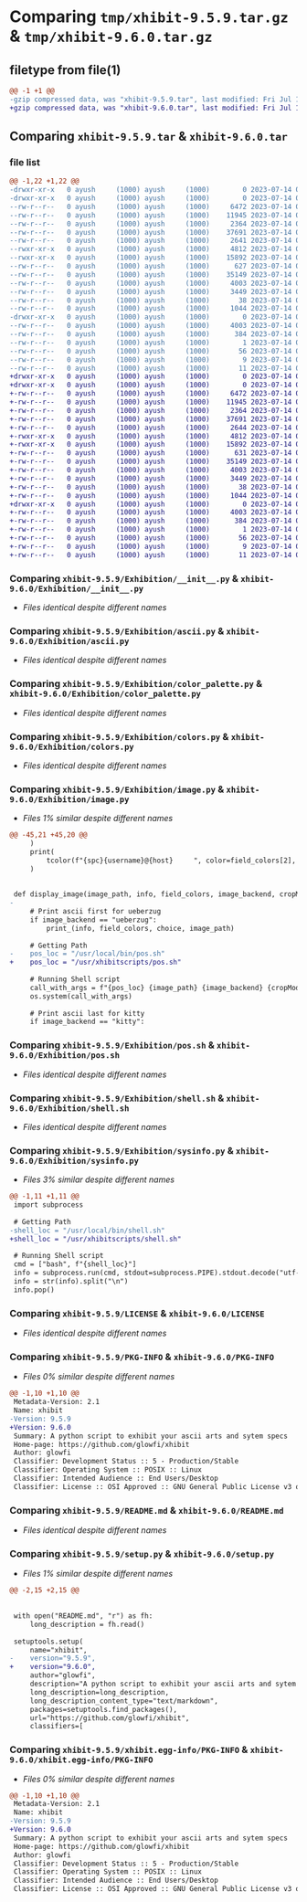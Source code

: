 # Comparing `tmp/xhibit-9.5.9.tar.gz` & `tmp/xhibit-9.6.0.tar.gz`

## filetype from file(1)

```diff
@@ -1 +1 @@
-gzip compressed data, was "xhibit-9.5.9.tar", last modified: Fri Jul 14 07:13:03 2023, max compression
+gzip compressed data, was "xhibit-9.6.0.tar", last modified: Fri Jul 14 07:17:34 2023, max compression
```

## Comparing `xhibit-9.5.9.tar` & `xhibit-9.6.0.tar`

### file list

```diff
@@ -1,22 +1,22 @@
-drwxr-xr-x   0 ayush     (1000) ayush     (1000)        0 2023-07-14 07:13:03.274205 xhibit-9.5.9/
-drwxr-xr-x   0 ayush     (1000) ayush     (1000)        0 2023-07-14 07:13:03.273205 xhibit-9.5.9/Exhibition/
--rw-r--r--   0 ayush     (1000) ayush     (1000)     6472 2023-07-14 06:37:33.000000 xhibit-9.5.9/Exhibition/__init__.py
--rw-r--r--   0 ayush     (1000) ayush     (1000)    11945 2023-07-14 06:37:33.000000 xhibit-9.5.9/Exhibition/ascii.py
--rw-r--r--   0 ayush     (1000) ayush     (1000)     2364 2023-07-14 06:37:33.000000 xhibit-9.5.9/Exhibition/color_palette.py
--rw-r--r--   0 ayush     (1000) ayush     (1000)    37691 2023-07-14 06:37:33.000000 xhibit-9.5.9/Exhibition/colors.py
--rw-r--r--   0 ayush     (1000) ayush     (1000)     2641 2023-07-14 06:37:33.000000 xhibit-9.5.9/Exhibition/image.py
--rwxr-xr-x   0 ayush     (1000) ayush     (1000)     4812 2023-07-14 06:37:33.000000 xhibit-9.5.9/Exhibition/pos.sh
--rwxr-xr-x   0 ayush     (1000) ayush     (1000)    15892 2023-07-14 06:37:33.000000 xhibit-9.5.9/Exhibition/shell.sh
--rw-r--r--   0 ayush     (1000) ayush     (1000)      627 2023-07-14 06:37:33.000000 xhibit-9.5.9/Exhibition/sysinfo.py
--rw-r--r--   0 ayush     (1000) ayush     (1000)    35149 2023-07-14 06:37:33.000000 xhibit-9.5.9/LICENSE
--rw-r--r--   0 ayush     (1000) ayush     (1000)     4003 2023-07-14 07:13:03.274205 xhibit-9.5.9/PKG-INFO
--rw-r--r--   0 ayush     (1000) ayush     (1000)     3449 2023-07-14 06:37:33.000000 xhibit-9.5.9/README.md
--rw-r--r--   0 ayush     (1000) ayush     (1000)       38 2023-07-14 07:13:03.274205 xhibit-9.5.9/setup.cfg
--rw-r--r--   0 ayush     (1000) ayush     (1000)     1044 2023-07-14 07:13:02.000000 xhibit-9.5.9/setup.py
-drwxr-xr-x   0 ayush     (1000) ayush     (1000)        0 2023-07-14 07:13:03.274205 xhibit-9.5.9/xhibit.egg-info/
--rw-r--r--   0 ayush     (1000) ayush     (1000)     4003 2023-07-14 07:13:03.000000 xhibit-9.5.9/xhibit.egg-info/PKG-INFO
--rw-r--r--   0 ayush     (1000) ayush     (1000)      384 2023-07-14 07:13:03.000000 xhibit-9.5.9/xhibit.egg-info/SOURCES.txt
--rw-r--r--   0 ayush     (1000) ayush     (1000)        1 2023-07-14 07:13:03.000000 xhibit-9.5.9/xhibit.egg-info/dependency_links.txt
--rw-r--r--   0 ayush     (1000) ayush     (1000)       56 2023-07-14 07:13:03.000000 xhibit-9.5.9/xhibit.egg-info/entry_points.txt
--rw-r--r--   0 ayush     (1000) ayush     (1000)        9 2023-07-14 07:13:03.000000 xhibit-9.5.9/xhibit.egg-info/requires.txt
--rw-r--r--   0 ayush     (1000) ayush     (1000)       11 2023-07-14 07:13:03.000000 xhibit-9.5.9/xhibit.egg-info/top_level.txt
+drwxr-xr-x   0 ayush     (1000) ayush     (1000)        0 2023-07-14 07:17:34.263194 xhibit-9.6.0/
+drwxr-xr-x   0 ayush     (1000) ayush     (1000)        0 2023-07-14 07:17:34.262194 xhibit-9.6.0/Exhibition/
+-rw-r--r--   0 ayush     (1000) ayush     (1000)     6472 2023-07-14 06:37:33.000000 xhibit-9.6.0/Exhibition/__init__.py
+-rw-r--r--   0 ayush     (1000) ayush     (1000)    11945 2023-07-14 06:37:33.000000 xhibit-9.6.0/Exhibition/ascii.py
+-rw-r--r--   0 ayush     (1000) ayush     (1000)     2364 2023-07-14 06:37:33.000000 xhibit-9.6.0/Exhibition/color_palette.py
+-rw-r--r--   0 ayush     (1000) ayush     (1000)    37691 2023-07-14 06:37:33.000000 xhibit-9.6.0/Exhibition/colors.py
+-rw-r--r--   0 ayush     (1000) ayush     (1000)     2644 2023-07-14 07:15:08.000000 xhibit-9.6.0/Exhibition/image.py
+-rwxr-xr-x   0 ayush     (1000) ayush     (1000)     4812 2023-07-14 06:37:33.000000 xhibit-9.6.0/Exhibition/pos.sh
+-rwxr-xr-x   0 ayush     (1000) ayush     (1000)    15892 2023-07-14 06:37:33.000000 xhibit-9.6.0/Exhibition/shell.sh
+-rw-r--r--   0 ayush     (1000) ayush     (1000)      631 2023-07-14 07:16:15.000000 xhibit-9.6.0/Exhibition/sysinfo.py
+-rw-r--r--   0 ayush     (1000) ayush     (1000)    35149 2023-07-14 06:37:33.000000 xhibit-9.6.0/LICENSE
+-rw-r--r--   0 ayush     (1000) ayush     (1000)     4003 2023-07-14 07:17:34.263194 xhibit-9.6.0/PKG-INFO
+-rw-r--r--   0 ayush     (1000) ayush     (1000)     3449 2023-07-14 06:37:33.000000 xhibit-9.6.0/README.md
+-rw-r--r--   0 ayush     (1000) ayush     (1000)       38 2023-07-14 07:17:34.263194 xhibit-9.6.0/setup.cfg
+-rw-r--r--   0 ayush     (1000) ayush     (1000)     1044 2023-07-14 07:17:28.000000 xhibit-9.6.0/setup.py
+drwxr-xr-x   0 ayush     (1000) ayush     (1000)        0 2023-07-14 07:17:34.263194 xhibit-9.6.0/xhibit.egg-info/
+-rw-r--r--   0 ayush     (1000) ayush     (1000)     4003 2023-07-14 07:17:34.000000 xhibit-9.6.0/xhibit.egg-info/PKG-INFO
+-rw-r--r--   0 ayush     (1000) ayush     (1000)      384 2023-07-14 07:17:34.000000 xhibit-9.6.0/xhibit.egg-info/SOURCES.txt
+-rw-r--r--   0 ayush     (1000) ayush     (1000)        1 2023-07-14 07:17:34.000000 xhibit-9.6.0/xhibit.egg-info/dependency_links.txt
+-rw-r--r--   0 ayush     (1000) ayush     (1000)       56 2023-07-14 07:17:34.000000 xhibit-9.6.0/xhibit.egg-info/entry_points.txt
+-rw-r--r--   0 ayush     (1000) ayush     (1000)        9 2023-07-14 07:17:34.000000 xhibit-9.6.0/xhibit.egg-info/requires.txt
+-rw-r--r--   0 ayush     (1000) ayush     (1000)       11 2023-07-14 07:17:34.000000 xhibit-9.6.0/xhibit.egg-info/top_level.txt
```

### Comparing `xhibit-9.5.9/Exhibition/__init__.py` & `xhibit-9.6.0/Exhibition/__init__.py`

 * *Files identical despite different names*

### Comparing `xhibit-9.5.9/Exhibition/ascii.py` & `xhibit-9.6.0/Exhibition/ascii.py`

 * *Files identical despite different names*

### Comparing `xhibit-9.5.9/Exhibition/color_palette.py` & `xhibit-9.6.0/Exhibition/color_palette.py`

 * *Files identical despite different names*

### Comparing `xhibit-9.5.9/Exhibition/colors.py` & `xhibit-9.6.0/Exhibition/colors.py`

 * *Files identical despite different names*

### Comparing `xhibit-9.5.9/Exhibition/image.py` & `xhibit-9.6.0/Exhibition/image.py`

 * *Files 1% similar despite different names*

```diff
@@ -45,21 +45,20 @@
     )
     print(
         tcolor(f"{spc}{username}@{host}     ", color=field_colors[2], styles=["bold"])
     )
 
 
 def display_image(image_path, info, field_colors, image_backend, cropMode, choice):
-
     # Print ascii first for ueberzug
     if image_backend == "ueberzug":
         print_(info, field_colors, choice, image_path)
 
     # Getting Path
-    pos_loc = "/usr/local/bin/pos.sh"
+    pos_loc = "/usr/xhibitscripts/pos.sh"
 
     # Running Shell script
     call_with_args = f"{pos_loc} {image_path} {image_backend} {cropMode}"
     os.system(call_with_args)
 
     # Print ascii last for kitty
     if image_backend == "kitty":
```

### Comparing `xhibit-9.5.9/Exhibition/pos.sh` & `xhibit-9.6.0/Exhibition/pos.sh`

 * *Files identical despite different names*

### Comparing `xhibit-9.5.9/Exhibition/shell.sh` & `xhibit-9.6.0/Exhibition/shell.sh`

 * *Files identical despite different names*

### Comparing `xhibit-9.5.9/Exhibition/sysinfo.py` & `xhibit-9.6.0/Exhibition/sysinfo.py`

 * *Files 3% similar despite different names*

```diff
@@ -1,11 +1,11 @@
 import subprocess
 
 # Getting Path
-shell_loc = "/usr/local/bin/shell.sh"
+shell_loc = "/usr/xhibitscripts/shell.sh"
 
 # Running Shell script
 cmd = ["bash", f"{shell_loc}"]
 info = subprocess.run(cmd, stdout=subprocess.PIPE).stdout.decode("utf-8")
 info = str(info).split("\n")
 info.pop()
```

### Comparing `xhibit-9.5.9/LICENSE` & `xhibit-9.6.0/LICENSE`

 * *Files identical despite different names*

### Comparing `xhibit-9.5.9/PKG-INFO` & `xhibit-9.6.0/PKG-INFO`

 * *Files 0% similar despite different names*

```diff
@@ -1,10 +1,10 @@
 Metadata-Version: 2.1
 Name: xhibit
-Version: 9.5.9
+Version: 9.6.0
 Summary: A python script to exhibit your ascii arts and sytem specs
 Home-page: https://github.com/glowfi/xhibit
 Author: glowfi
 Classifier: Development Status :: 5 - Production/Stable
 Classifier: Operating System :: POSIX :: Linux
 Classifier: Intended Audience :: End Users/Desktop
 Classifier: License :: OSI Approved :: GNU General Public License v3 or later (GPLv3+)
```

### Comparing `xhibit-9.5.9/README.md` & `xhibit-9.6.0/README.md`

 * *Files identical despite different names*

### Comparing `xhibit-9.5.9/setup.py` & `xhibit-9.6.0/setup.py`

 * *Files 1% similar despite different names*

```diff
@@ -2,15 +2,15 @@
 
 
 with open("README.md", "r") as fh:
     long_description = fh.read()
 
 setuptools.setup(
     name="xhibit",
-    version="9.5.9",
+    version="9.6.0",
     author="glowfi",
     description="A python script to exhibit your ascii arts and sytem specs",
     long_description=long_description,
     long_description_content_type="text/markdown",
     packages=setuptools.find_packages(),
     url="https://github.com/glowfi/xhibit",
     classifiers=[
```

### Comparing `xhibit-9.5.9/xhibit.egg-info/PKG-INFO` & `xhibit-9.6.0/xhibit.egg-info/PKG-INFO`

 * *Files 0% similar despite different names*

```diff
@@ -1,10 +1,10 @@
 Metadata-Version: 2.1
 Name: xhibit
-Version: 9.5.9
+Version: 9.6.0
 Summary: A python script to exhibit your ascii arts and sytem specs
 Home-page: https://github.com/glowfi/xhibit
 Author: glowfi
 Classifier: Development Status :: 5 - Production/Stable
 Classifier: Operating System :: POSIX :: Linux
 Classifier: Intended Audience :: End Users/Desktop
 Classifier: License :: OSI Approved :: GNU General Public License v3 or later (GPLv3+)
```


